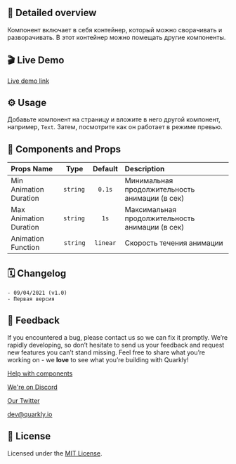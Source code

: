 ## 📖 Detailed overview

Компонент включает в себя контейнер, который можно сворачивать и разворачивать. В этот контейнер можно помещать другие компоненты.

## 🎬 Live Demo

[Live demo link](https://quarkly-ui-components.netlify.app/collapse/)

## ⚙️ Usage

Добавьте компонент на страницу и вложите в него другой компонент, например, `Text`. Затем, посмотрите как он работает в режиме превью.

## 🧩 Components and Props

| Props Name             |   Type    | Default  | Description                                     |
| :--------------------- | :-------: | :------: | :---------------------------------------------- |
| Min Animation Duration | `string ` |  `0.1s`  | Минимальная продолжительность анимации (в сек)  |
| Max Animation Duration | `string ` |   `1s`   | Максимальная продолжительность анимации (в сек) |
| Animation Function     | `string`  | `linear` | Cкорость течения анимации                       |

## 🗓 Changelog

    - 09/04/2021 (v1.0)
    - Первая версия

## 📮 Feedback

If you encountered a bug, please contact us so we can fix it promptly. We’re rapidly developing, so don’t hesitate to send us your feedback and request new features you can’t stand missing. Feel free to share what you’re working on - we **love** to see what you’re building with Quarkly!

[Help with components](https://feedback.quarkly.io/communities/1-quarkly-forum/categories/7-components/topics)

[We're on Discord](https://discord.gg/f9KhSMGX)

[Our Twitter](https://twitter.com/quarklyapp)

[dev@quarkly.io](mailto:dev@quarkly.io)

## 📝 License

Licensed under the [MIT License](./LICENSE).
